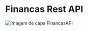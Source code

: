 <h1 align center> Financas Rest API </h1>

![Imagem de capa FinancasAPI](https://user-images.githubusercontent.com/93679402/183651675-6fced81a-1c05-45a0-a42b-a29d73578cac.png)


